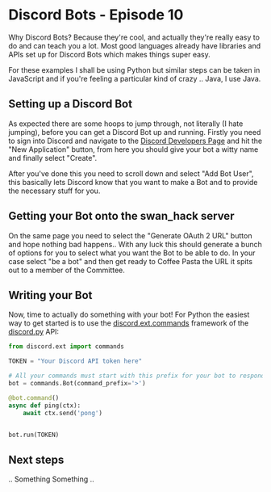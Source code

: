 # Discord Bots - Episode 10

Why Discord Bots?  Because they're cool, and actually they're really easy to do and can teach you a lot.  Most good languages already have libraries and APIs set up for Discord Bots which makes things super easy.

For these examples I shall be using Python but similar steps can be taken in JavaScript and if you're feeling a particular kind of crazy .. Java, I use Java.

## Setting up a Discord Bot

As expected there are some hoops to jump through, not literally (I hate jumping), before you can get a Discord Bot up and running.  Firstly you need to sign into Discord and navigate to the [Discord Developers Page](https://discordapp.com/developers/applications/me) and hit the "New Application" button, from here you should give your bot a witty name and finally select "Create".

After you've done this you need to scroll down and select "Add Bot User", this basically lets Discord know that you want to make a Bot and to provide the necessary stuff for you.

## Getting your Bot onto the swan_hack server

On the same page you need to select the "Generate OAuth 2 URL" button and hope nothing bad happens.. With any luck this should generate a bunch of options for you to select what you want the Bot to be able to do.  In your case select "be a bot" and then get ready to Coffee Pasta the URL it spits out to a member of the Committee.

## Writing your Bot

Now, time to actually do something with your bot! For Python the easiest way to get started is to use the [discord.ext.commands](https://discordpy.readthedocs.io/en/latest/ext/commands/commands.html) framework of the [discord.py](https://discordpy.readthedocs.io/en/latest/index.html) API:

```Python
from discord.ext import commands

TOKEN = "Your Discord API token here"

# All your commands must start with this prefix for your bot to respond
bot = commands.Bot(command_prefix='>')

@bot.command()
async def ping(ctx):
    await ctx.send('pong')


bot.run(TOKEN)
```

## Next steps

.. Something Something ..
